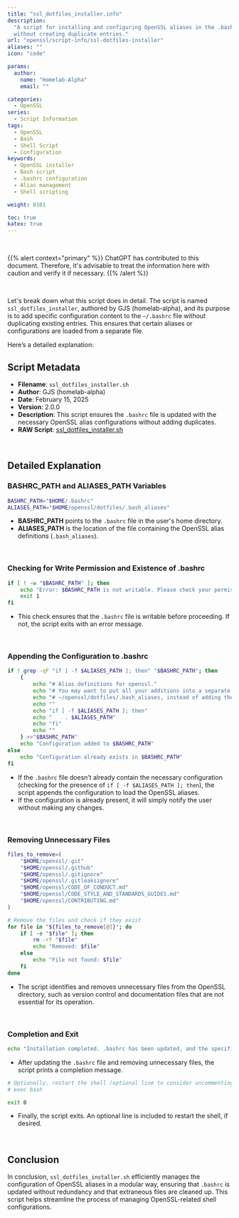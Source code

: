 ```yaml
---
title: "ssl_dotfiles_installer.info"
description:
  "A script for installing and configuring OpenSSL aliases in the .bashrc file
  without creating duplicate entries."
url: "openssl/script-info/ssl-dotfiles-installer"
aliases: ""
icon: "code"

params:
  author:
    name: "Homelab-Alpha"
    email: ""

categories:
  - OpenSSL
series:
  - Script Information
tags:
  - OpenSSL
  - Bash
  - Shell Script
  - Configuration
keywords:
  - OpenSSL installer
  - Bash script
  - .bashrc configuration
  - Alias management
  - Shell scripting

weight: 8101

toc: true
katex: true
---
```


<br />

{{% alert context="primary" %}}
ChatGPT has contributed to this document. Therefore, it's advisable to treat the
information here with caution and verify it if necessary. {{% /alert %}}

<br />

Let's break down what this script does in detail. The script is named
`ssl_dotfiles_installer`, authored by GJS (homelab-alpha), and its purpose is to
add specific configuration content to the `~/.bashrc` file without duplicating
existing entries. This ensures that certain aliases or configurations are loaded
from a separate file.

Here’s a detailed explanation:

## Script Metadata

- **Filename**: `ssl_dotfiles_installer.sh`
- **Author**: GJS (homelab-alpha)
- **Date**: February 15, 2025
- **Version**: 2.0.0
- **Description**: This script ensures the `.bashrc` file is updated with the
  necessary OpenSSL alias configurations without adding duplicates.
- **RAW Script**: [ssl_dotfiles_installer.sh]

<br />

## Detailed Explanation

### BASHRC_PATH and ALIASES_PATH Variables

```bash
BASHRC_PATH="$HOME/.bashrc"
ALIASES_PATH="$HOME/openssl/dotfiles/.bash_aliases"
```

- **BASHRC_PATH** points to the `.bashrc` file in the user's home directory.
- **ALIASES_PATH** is the location of the file containing the OpenSSL alias
  definitions (`.bash_aliases`).

<br />

### Checking for Write Permission and Existence of .bashrc

```bash
if [ ! -w "$BASHRC_PATH" ]; then
    echo "Error: $BASHRC_PATH is not writable. Please check your permissions."
    exit 1
fi
```

- This check ensures that the `.bashrc` file is writable before proceeding. If
  not, the script exits with an error message.

<br />

### Appending the Configuration to .bashrc

```bash
if ! grep -qF "if [ -f $ALIASES_PATH ]; then" "$BASHRC_PATH"; then
    {
        echo "# Alias definitions for openssl."
        echo "# You may want to put all your additions into a separate file like"
        echo "# ~/openssl/dotfiles/.bash_aliases, instead of adding them here directly."
        echo ""
        echo "if [ -f $ALIASES_PATH ]; then"
        echo "    . $ALIASES_PATH"
        echo "fi"
        echo ""
    } >>"$BASHRC_PATH"
    echo "Configuration added to $BASHRC_PATH"
else
    echo "Configuration already exists in $BASHRC_PATH"
fi
```

- If the `.bashrc` file doesn’t already contain the necessary configuration
  (checking for the presence of `if [ -f $ALIASES_PATH ]; then`), the script
  appends the configuration to load the OpenSSL aliases.
- If the configuration is already present, it will simply notify the user
  without making any changes.

<br />

### Removing Unnecessary Files

```bash
files_to_remove=(
    "$HOME/openssl/.git"
    "$HOME/openssl/.github"
    "$HOME/openssl/.gitignore"
    "$HOME/openssl/.gitleaksignore"
    "$HOME/openssl/CODE_OF_CONDUCT.md"
    "$HOME/openssl/CODE_STYLE_AND_STANDARDS_GUIDES.md"
    "$HOME/openssl/CONTRIBUTING.md"
)

# Remove the files and check if they exist
for file in "${files_to_remove[@]}"; do
    if [ -e "$file" ]; then
        rm -rf "$file"
        echo "Removed: $file"
    else
        echo "File not found: $file"
    fi
done
```

- The script identifies and removes unnecessary files from the OpenSSL
  directory, such as version control and documentation files that are not
  essential for its operation.

<br />

### Completion and Exit

```bash
echo "Installation completed. .bashrc has been updated, and the specified files have been removed."
```

- After updating the `.bashrc` file and removing unnecessary files, the script
  prints a completion message.

```bash
# Optionally, restart the shell (optional line to consider uncommenting if needed)
# exec bash

exit 0
```

- Finally, the script exits. An optional line is included to restart the shell,
  if desired.

<br />

## Conclusion

In conclusion, `ssl_dotfiles_installer.sh` efficiently manages the configuration
of OpenSSL aliases in a modular way, ensuring that `.bashrc` is updated without
redundancy and that extraneous files are cleaned up. This script helps
streamline the process of managing OpenSSL-related shell configurations.

<br />

[ssl_dotfiles_installer.sh]:
  https://raw.githubusercontent.com/homelab-alpha/openssl/refs/heads/main/scripts/ssl_dotfiles_installer.sh
